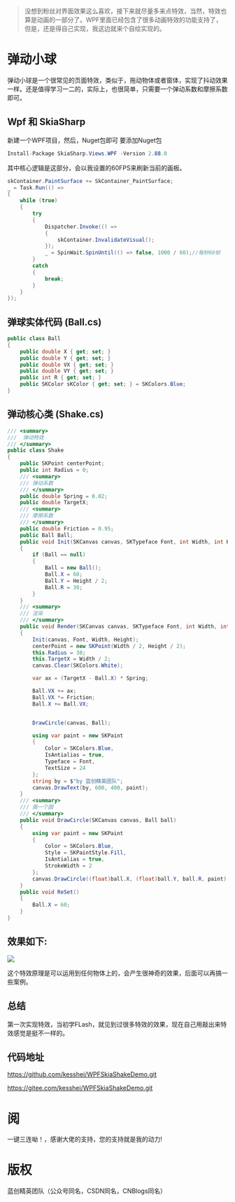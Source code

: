 >没想到粉丝对界面效果这么喜欢，接下来就尽量多来点特效，当然，特效也算是动画的一部分了。WPF里面已经包含了很多动画特效的功能支持了，但是，还是得自己实现，我这边就来个自绘实现的。

# 弹动小球
弹动小球是一个很常见的页面特效，类似于，拖动物体或者窗体，实现了抖动效果一样。还是值得学习一二的，实际上，也很简单，只需要一个弹动系数和摩擦系数即可。

## Wpf 和 SkiaSharp
新建一个WPF项目，然后，Nuget包即可
要添加Nuget包
```csharp
Install-Package SkiaSharp.Views.WPF -Version 2.88.0
```
其中核心逻辑是这部分，会以我设置的60FPS来刷新当前的画板。
```csharp
skContainer.PaintSurface += SkContainer_PaintSurface;
_ = Task.Run(() =>
{
    while (true)
    {
        try
        {
            Dispatcher.Invoke(() =>
            {
                skContainer.InvalidateVisual();
            });
            _ = SpinWait.SpinUntil(() => false, 1000 / 60);//每秒60帧
        }
        catch
        {
            break;
        }
    }
});
```
## 弹球实体代码 (Ball.cs)
```csharp
public class Ball
{
    public double X { get; set; }
    public double Y { get; set; }
    public double VX { get; set; }
    public double VY { get; set; }
    public int R { get; set; }
    public SKColor sKColor { get; set; } = SKColors.Blue;
}
```

## 弹动核心类 (Shake.cs)
```csharp
/// <summary>
///  弹动特效
/// </summary>
public class Shake
{
    public SKPoint centerPoint;
    public int Radius = 0;
    /// <summary>
    /// 弹动系数
    /// </summary>
    public double Spring = 0.02;
    public double TargetX;
    /// <summary>
    /// 摩擦系数
    /// </summary>
    public double Friction = 0.95;
    public Ball Ball;
    public void Init(SKCanvas canvas, SKTypeface Font, int Width, int Height)
    {
        if (Ball == null)
        {
            Ball = new Ball();
            Ball.X = 60;
            Ball.Y = Height / 2;
            Ball.R = 30;
        }
    }
    /// <summary>
    /// 渲染
    /// </summary>
    public void Render(SKCanvas canvas, SKTypeface Font, int Width, int Height)
    {
        Init(canvas, Font, Width, Height);
        centerPoint = new SKPoint(Width / 2, Height / 2);
        this.Radius = 30;
        this.TargetX = Width / 2;
        canvas.Clear(SKColors.White);

        var ax = (TargetX - Ball.X) * Spring;

        Ball.VX += ax;
        Ball.VX *= Friction;
        Ball.X += Ball.VX;


        DrawCircle(canvas, Ball);

        using var paint = new SKPaint
        {
            Color = SKColors.Blue,
            IsAntialias = true,
            Typeface = Font,
            TextSize = 24
        };
        string by = $"by 蓝创精英团队";
        canvas.DrawText(by, 600, 400, paint);
    }
    /// <summary>
    /// 画一个圆
    /// </summary>
    public void DrawCircle(SKCanvas canvas, Ball ball)
    {
        using var paint = new SKPaint
        {
            Color = SKColors.Blue,
            Style = SKPaintStyle.Fill,
            IsAntialias = true,
            StrokeWidth = 2
        };
        canvas.DrawCircle((float)ball.X, (float)ball.Y, ball.R, paint);
    }
    public void ReSet()
    {
        Ball.X = 60;
    }
}
```

## 效果如下:
![](https://tupian.wanmeisys.com/markdown/1659017407757-d771c74b-270c-437b-8e93-7c13fffd4d79.gif)


这个特效原理是可以运用到任何物体上的，会产生很神奇的效果，后面可以再搞一些案例。

## 总结
第一次实现特效，当初学FLash，就见到过很多特效的效果，现在自己用敲出来特效感觉是挺不一样的。

## 代码地址
https://github.com/kesshei/WPFSkiaShakeDemo.git
 
https://gitee.com/kesshei/WPFSkiaShakeDemo.git

# 阅
一键三连呦！，感谢大佬的支持，您的支持就是我的动力!

# 版权
蓝创精英团队（公众号同名，CSDN同名，CNBlogs同名）




